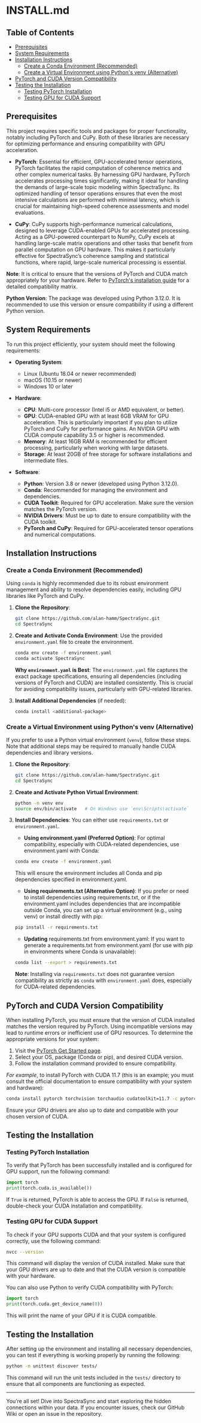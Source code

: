 # INSTALL.md

## Table of Contents

- [Prerequisites](#prerequisites)
- [System Requirements](#system-requirements)
- [Installation Instructions](#installation-instructions)
  - [Create a Conda Environment (Recommended)](#create-a-conda-environment-recommended)
  - [Create a Virtual Environment using Python's venv (Alternative)](#create-a-virtual-environment-using-pythons-venv-alternative)
- [PyTorch and CUDA Version Compatibility](#pytorch-and-cuda-version-compatibility)
- [Testing the Installation](#testing-the-installation)
  - [Testing PyTorch Installation](#testing-pytorch-installation)
  - [Testing GPU for CUDA Support](#testing-gpu-for-cuda-support)

## Prerequisites

This project requires specific tools and packages for proper functionality, notably including PyTorch and CuPy. Both of these libraries are necessary for optimizing performance and ensuring compatibility with GPU acceleration.

- **PyTorch**: Essential for efficient, GPU-accelerated tensor operations, PyTorch facilitates the rapid computation of coherence metrics and other complex numerical tasks. By harnessing GPU hardware, PyTorch accelerates processing times significantly, making it ideal for handling the demands of large-scale topic modeling within SpectraSync. Its optimized handling of tensor operations ensures that even the most intensive calculations are performed with minimal latency, which is crucial for maintaining high-speed coherence assessments and model evaluations.

- **CuPy**: CuPy supports high-performance numerical calculations, designed to leverage CUDA-enabled GPUs for accelerated processing. Acting as a GPU-powered counterpart to NumPy, CuPy excels at handling large-scale matrix operations and other tasks that benefit from parallel computation on GPU hardware. This makes it particularly effective for SpectraSync’s coherence sampling and statistical functions, where rapid, large-scale numerical processing is essential.

**Note**: It is critical to ensure that the versions of PyTorch and CUDA match appropriately for your hardware. Refer to [PyTorch's installation guide](https://pytorch.org/get-started/locally/) for a detailed compatibility matrix.

**Python Version**: The package was developed using Python 3.12.0. It is recommended to use this version or ensure compatibility if using a different Python version.

## System Requirements

To run this project efficiently, your system should meet the following requirements:

- **Operating System**:

  - Linux (Ubuntu 18.04 or newer recommended)
  - macOS (10.15 or newer)
  - Windows 10 or later

- **Hardware**:

  - **CPU**: Multi-core processor (Intel i5 or AMD equivalent, or better).
  - **GPU**: CUDA-enabled GPU with at least 6GB VRAM for GPU acceleration. This is particularly important if you plan to utilize PyTorch and CuPy for performance gains. An NVIDIA GPU with CUDA compute capability 3.5 or higher is recommended.
  - **Memory**: At least 16GB RAM is recommended for efficient processing, particularly when working with large datasets.
  - **Storage**: At least 20GB of free storage for software installations and intermediate files.

- **Software**:

  - **Python**: Version 3.8 or newer (developed using Python 3.12.0).
  - **Conda**: Recommended for managing the environment and dependencies.
  - **CUDA Toolkit**: Required for GPU acceleration. Make sure the version matches the PyTorch version.
  - **NVIDIA Drivers**: Must be up to date to ensure compatibility with the CUDA toolkit.
  - **PyTorch and CuPy**: Required for GPU-accelerated tensor operations and numerical computations.

## Installation Instructions

### Create a Conda Environment (Recommended)

Using `conda` is highly recommended due to its robust environment management and ability to resolve dependencies easily, including GPU libraries like PyTorch and CuPy.

1. **Clone the Repository**:

   ```bash
   git clone https://github.com/alan-hamm/SpectraSync.git
   cd SpectraSync
   ```

2. **Create and Activate Conda Environment**: Use the provided `environment.yaml` file to create the environment.

   ```bash
   conda env create -f environment.yaml
   conda activate SpectraSync
   ```

   **Why `environment.yaml` is Best**: The `environment.yaml` file captures the exact package specifications, ensuring all dependencies (including versions of PyTorch and CUDA) are installed consistently. This is crucial for avoiding compatibility issues, particularly with GPU-related libraries.

3. **Install Additional Dependencies** (if needed):

   ```bash
   conda install <additional-package>
   ```

### Create a Virtual Environment using Python's venv (Alternative)

If you prefer to use a Python virtual environment (`venv`), follow these steps. Note that additional steps may be required to manually handle CUDA dependencies and library versions.

1. **Clone the Repository**:

   ```bash
   git clone https://github.com/alan-hamm/SpectraSync.git
   cd SpectraSync
   ```

2. **Create and Activate Python Virtual Environment**:

   ```bash
   python -m venv env
   source env/bin/activate   # On Windows use `env\Scripts\activate`
   ```

3. **Install Dependencies**: You can either use `requirements.txt` or `environment.yaml`.

    - **Using environment.yaml (Preferred Option)**: For optimal compatibility, especially with CUDA-related dependencies, use environment.yaml with Conda:
    ```bash
    conda env create -f environment.yaml
    ```
    This will ensure the environment includes all Conda and pip dependencies specified in environment.yaml.

    - **Using requirements.txt (Alternative Option)**: If you prefer or need to install dependencies using requirements.txt, or if the environment.yaml includes dependencies that are incompatible outside Conda, you can set up a virtual environment (e.g., using venv) or install directly with pip:
    ```bash
    pip install -r requirements.txt
    ```

    - **Updating** requirements.txt from environment.yaml: If you want to generate a requirements.txt from environment.yaml (for use with pip in environments where Conda is unavailable):
    ```bash
    conda list --export > requirements.txt
    ```
     
   **Note**: Installing via `requirements.txt` does not guarantee version compatibility as strictly as `conda` with `environment.yaml` does, especially for CUDA-related dependencies.

## PyTorch and CUDA Version Compatibility

When installing PyTorch, you must ensure that the version of CUDA installed matches the version required by PyTorch. Using incompatible versions may lead to runtime errors or inefficient use of GPU resources. To determine the appropriate versions for your system:

1. Visit the [PyTorch Get Started page](https://pytorch.org/get-started/locally/).
2. Select your OS, package (Conda or pip), and desired CUDA version.
3. Follow the installation command provided to ensure compatibility.

_For example_, to install PyTorch with CUDA 11.7 (this is an example; you must consult the official documentation to ensure compatibility with your system and hardware):

```bash
conda install pytorch torchvision torchaudio cudatoolkit=11.7 -c pytorch
```

Ensure your GPU drivers are also up to date and compatible with your chosen version of CUDA.


## Testing the Installation

### Testing PyTorch Installation

To verify that PyTorch has been successfully installed and is configured for GPU support, run the following command:

```python
import torch
print(torch.cuda.is_available())
```

If `True` is returned, PyTorch is able to access the GPU. If `False` is returned, double-check your CUDA installation and compatibility.

### Testing GPU for CUDA Support

To check if your GPU supports CUDA and that your system is configured correctly, use the following command:

```bash
nvcc --version
```

This command will display the version of CUDA installed. Make sure that your GPU drivers are up to date and that the CUDA version is compatible with your hardware.

You can also use Python to verify CUDA compatibility with PyTorch:

```python
import torch
print(torch.cuda.get_device_name(0))
```

This will print the name of your GPU if it is CUDA compatible.

## Testing the Installation

After setting up the environment and installing all necessary dependencies, you can test if everything is working properly by running the following:

```bash
python -m unittest discover tests/
```

This command will run the unit tests included in the `tests/` directory to ensure that all components are functioning as expected.

---

You’re all set! Dive into SpectraSync and start exploring the hidden connections within your data. If you encounter issues, check our GitHub Wiki or open an issue in the repository.

